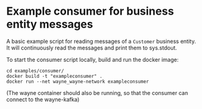 # Example consumer for business entity messages

A basic example script for reading messages of a `Customer` business entity.
It will continuously read the messages and print them to sys.stdout.

To start the consumer script locally, build and run the docker image:

```
cd examples/consumer/
docker build -t "exampleconsumer" .
docker run --net wayne_wayne-network exampleconsumer
```

(The wayne container should also be running, so that the consumer can connect to the wayne-kafka)
